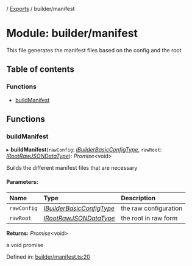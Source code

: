[](../README.md) / [Exports](../modules.md) / builder/manifest

# Module: builder/manifest

This file generates the manifest files based on the config and the root

## Table of contents

### Functions

- [buildManifest](builder_manifest.md#buildmanifest)

## Functions

### buildManifest

▸ **buildManifest**(`rawConfig`: [*IBuilderBasicConfigType*](../interfaces/builder_config.ibuilderbasicconfigtype.md), `rawRoot`: [*IRootRawJSONDataType*](../interfaces/base_root.irootrawjsondatatype.md)): *Promise*<void\>

Builds the different manifest files that are necessary

#### Parameters:

Name | Type | Description |
:------ | :------ | :------ |
`rawConfig` | [*IBuilderBasicConfigType*](../interfaces/builder_config.ibuilderbasicconfigtype.md) | the raw configuration   |
`rawRoot` | [*IRootRawJSONDataType*](../interfaces/base_root.irootrawjsondatatype.md) | the root in raw form   |

**Returns:** *Promise*<void\>

a void promise

Defined in: [builder/manifest.ts:20](https://github.com/onzag/itemize/blob/28218320/builder/manifest.ts#L20)
